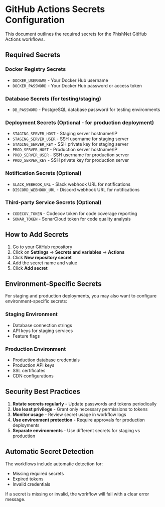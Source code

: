 # GitHub Actions Secrets Configuration

This document outlines the required secrets for the PhishNet GitHub Actions workflows.

## Required Secrets

### Docker Registry Secrets
- `DOCKER_USERNAME` - Your Docker Hub username
- `DOCKER_PASSWORD` - Your Docker Hub password or access token

### Database Secrets (for testing/staging)
- `DB_PASSWORD` - PostgreSQL database password for testing environments

### Deployment Secrets (Optional - for production deployment)
- `STAGING_SERVER_HOST` - Staging server hostname/IP
- `STAGING_SERVER_USER` - SSH username for staging server
- `STAGING_SERVER_KEY` - SSH private key for staging server
- `PROD_SERVER_HOST` - Production server hostname/IP
- `PROD_SERVER_USER` - SSH username for production server  
- `PROD_SERVER_KEY` - SSH private key for production server

### Notification Secrets (Optional)
- `SLACK_WEBHOOK_URL` - Slack webhook URL for notifications
- `DISCORD_WEBHOOK_URL` - Discord webhook URL for notifications

### Third-party Service Secrets (Optional)
- `CODECOV_TOKEN` - Codecov token for code coverage reporting
- `SONAR_TOKEN` - SonarCloud token for code quality analysis

## How to Add Secrets

1. Go to your GitHub repository
2. Click on **Settings** → **Secrets and variables** → **Actions**
3. Click **New repository secret**
4. Add the secret name and value
5. Click **Add secret**

## Environment-Specific Secrets

For staging and production deployments, you may also want to configure environment-specific secrets:

### Staging Environment
- Database connection strings
- API keys for staging services
- Feature flags

### Production Environment  
- Production database credentials
- Production API keys
- SSL certificates
- CDN configurations

## Security Best Practices

1. **Rotate secrets regularly** - Update passwords and tokens periodically
2. **Use least privilege** - Grant only necessary permissions to tokens
3. **Monitor usage** - Review secret usage in workflow logs
4. **Use environment protection** - Require approvals for production deployments
5. **Separate environments** - Use different secrets for staging vs production

## Automatic Secret Detection

The workflows include automatic detection for:
- Missing required secrets
- Expired tokens
- Invalid credentials

If a secret is missing or invalid, the workflow will fail with a clear error message.
